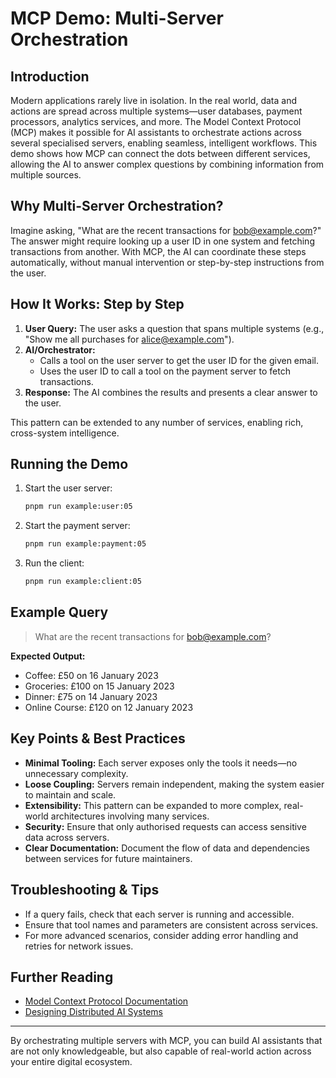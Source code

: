 # MCP Demo: Multi-Server Orchestration

## Introduction

Modern applications rarely live in isolation. In the real world, data and actions are spread across multiple systems—user databases, payment processors, analytics services, and more. The Model Context Protocol (MCP) makes it possible for AI assistants to orchestrate actions across several specialised servers, enabling seamless, intelligent workflows. This demo shows how MCP can connect the dots between different services, allowing the AI to answer complex questions by combining information from multiple sources.

## Why Multi-Server Orchestration?

Imagine asking, "What are the recent transactions for bob@example.com?" The answer might require looking up a user ID in one system and fetching transactions from another. With MCP, the AI can coordinate these steps automatically, without manual intervention or step-by-step instructions from the user.

## How It Works: Step by Step

1. **User Query:** The user asks a question that spans multiple systems (e.g., "Show me all purchases for alice@example.com").
2. **AI/Orchestrator:**
   - Calls a tool on the user server to get the user ID for the given email.
   - Uses the user ID to call a tool on the payment server to fetch transactions.
3. **Response:** The AI combines the results and presents a clear answer to the user.

This pattern can be extended to any number of services, enabling rich, cross-system intelligence.

## Running the Demo

1. Start the user server:
   ```sh
   pnpm run example:user:05
   ```
2. Start the payment server:
   ```sh
   pnpm run example:payment:05
   ```
3. Run the client:
   ```sh
   pnpm run example:client:05
   ```

## Example Query

> What are the recent transactions for bob@example.com?

**Expected Output:**

- Coffee: £50 on 16 January 2023
- Groceries: £100 on 15 January 2023
- Dinner: £75 on 14 January 2023
- Online Course: £120 on 12 January 2023

## Key Points & Best Practices

- **Minimal Tooling:** Each server exposes only the tools it needs—no unnecessary complexity.
- **Loose Coupling:** Servers remain independent, making the system easier to maintain and scale.
- **Extensibility:** This pattern can be expanded to more complex, real-world architectures involving many services.
- **Security:** Ensure that only authorised requests can access sensitive data across servers.
- **Clear Documentation:** Document the flow of data and dependencies between services for future maintainers.

## Troubleshooting & Tips

- If a query fails, check that each server is running and accessible.
- Ensure that tool names and parameters are consistent across services.
- For more advanced scenarios, consider adding error handling and retries for network issues.

## Further Reading

- [Model Context Protocol Documentation](https://modelcontextprotocol.org/)
- [Designing Distributed AI Systems](https://yourcompany.com/blog/distributed-ai)

---

By orchestrating multiple servers with MCP, you can build AI assistants that are not only knowledgeable, but also capable of real-world action across your entire digital ecosystem.
